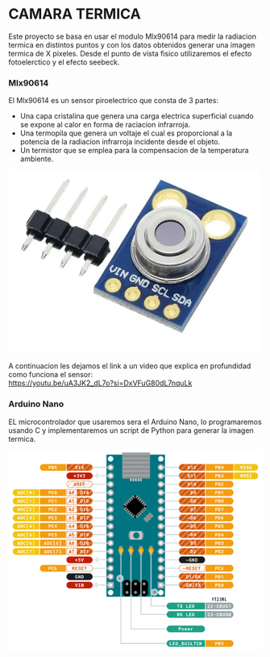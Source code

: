 # CAMARA TERMICA

Este proyecto se basa en usar el modulo Mlx90614 para medir la radiacion termica en distintos puntos y con los datos obtenidos generar una imagen termica de X pixeles.
Desde el punto de vista fisico utilizaremos el efecto fotoelerctico y el efecto seebeck.

### Mlx90614
El Mlx90614 es un sensor piroelectrico que consta de 3 partes:
- Una capa cristalina que genera una carga electrica superficial cuando se expone al calor en forma de raciacion infrarroja.
- Una termopila que genera un voltaje el cual es proporcional a la potencia de la radiacion infrarroja incidente desde el objeto.
- Un termistor que se emplea para la compensacion de la temperatura ambiente.

![Sensor](Imagenes/Sensor.webp)

A continuacion les dejamos el link a un video que explica en profundidad como funciona el sensor:  
https://youtu.be/uA3JK2_dL7o?si=DxVFuG80dL7nquLk

### Arduino Nano
EL microcontrolador que usaremos sera el Arduino Nano, lo programaremos usando C y implementaremos un script de Python para generar la imagen termica.

![Microcontrolador](Imagenes/Arduino_Nano.png)


